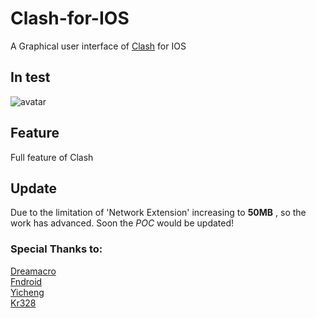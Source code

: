 # Clash-for-IOS  
A Graphical user interface of [Clash](https://github.com/Dreamacro/clash) for IOS  

## In test  
![avatar](./Source/Icon.jpg)
## Feature  
Full feature of Clash  

## Update
Due to the limitation of 'Network Extension' increasing to **50MB** , so the work has advanced. Soon the *POC* would be updated!

### Special Thanks to:  
[Dreamacro](https://github.com/Dreamacro)  
[Fndroid](https://github.com/Fndroid)  
[Yicheng](https://github.com/yichengchen)  
[Kr328](https://github.com/Kr328)  
